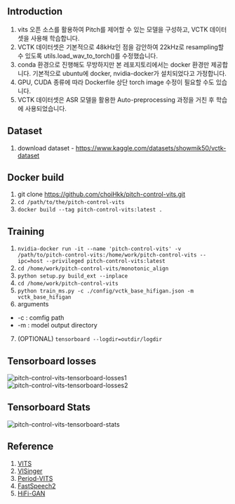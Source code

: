 ## Introduction
1. vits 오픈 소스를 활용하여 Pitch를 제어할 수 있는 모델을 구성하고, VCTK 데이터셋을 사용해 학습합니다.
2. VCTK 데이터셋은 기본적으로 48kHz인 점을 감안하여 22kHz로 resampling할 수 있도록 utils.load_wav_to_torch()를 수정했습니다.
3. conda 환경으로 진행해도 무방하지만 본 레포지토리에서는 docker 환경만 제공합니다. 기본적으로 ubuntu에 docker, nvidia-docker가 설치되었다고 가정합니다.
4. GPU, CUDA 종류에 따라 Dockerfile 상단 torch image 수정이 필요할 수도 있습니다.
5. VCTK 데이터셋은 ASR 모델을 활용한 Auto-preprocessing 과정을 거친 후 학습에 사용되었습니다.

## Dataset
1. download dataset - https://www.kaggle.com/datasets/showmik50/vctk-dataset

## Docker build
1. git clone https://github.com/choiHkk/pitch-control-vits.git
2. `cd /path/to/the/pitch-control-vits`
3. `docker build --tag pitch-control-vits:latest .`

## Training
1. `nvidia-docker run -it --name 'pitch-control-vits' -v /path/to/pitch-control-vits:/home/work/pitch-control-vits --ipc=host --privileged pitch-control-vits:latest`
2. `cd /home/work/pitch-control-vits/monotonic_align`
3. `python setup.py build_ext --inplace`
4. `cd /home/work/pitch-control-vits`
5. `python train_ms.py -c ./config/vctk_base_hifigan.json -m vctk_base_hifigan`
6. arguments
  * -c : comfig path
  * -m : model output directory
7. (OPTIONAL) `tensorboard --logdir=outdir/logdir`


## Tensorboard losses
![pitch-control-vits-tensorboard-losses1](https://user-images.githubusercontent.com/69423543/184790465-ac09988c-1685-4f6d-b3c7-a5458596d348.png)
![pitch-control-vits-tensorboard-losses2](https://user-images.githubusercontent.com/69423543/184790469-60a181fb-1d79-4bc7-bac8-caf443871f78.png)


## Tensorboard Stats
![pitch-control-vits-tensorboard-stats](https://user-images.githubusercontent.com/69423543/184790478-551f543b-f002-40ba-bd08-a36ce07277c8.png)


## Reference
1. [VITS](https://arxiv.org/abs/2106.06103)
2. [VISinger](https://arxiv.org/abs/2110.08813)
3. [Period-VITS](https://arxiv.org/abs/2210.15964)
4. [FastSpeech2](https://arxiv.org/abs/2006.04558)
5. [HiFi-GAN](https://arxiv.org/abs/2010.05646)
